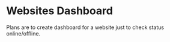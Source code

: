 Websites Dashboard
====================

Plans are to create dashboard for a website just to check status online/offline.